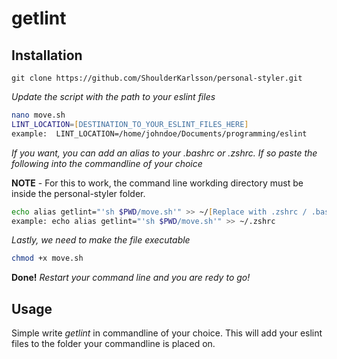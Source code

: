 # getlint


## Installation
```
git clone https://github.com/ShoulderKarlsson/personal-styler.git
```
 *Update the script with the path to your eslint files*
 
 ```zsh
 nano move.sh
 LINT_LOCATION=[DESTINATION_TO_YOUR_ESLINT_FILES_HERE]
 example:  LINT_LOCATION=/home/johndoe/Documents/programming/eslint
```

*If you want, you can add an alias to your .bashrc or .zshrc. If so paste the following into the commandline of your choice*  

**NOTE** - For this to work, the command line workding directory must be inside the personal-styler folder.


```zsh
echo alias getlint="'sh $PWD/move.sh'" >> ~/[Replace with .zshrc / .bashrc]
example: echo alias getlint="'sh $PWD/move.sh'" >> ~/.zshrc
```

*Lastly, we need to make the file executable*

```zsh
chmod +x move.sh
```
**Done!**
*Restart your command line and you are redy to go!*

## Usage
Simple write *getlint* in commandline of your choice. This will add your eslint files to the folder your commandline is placed on.
